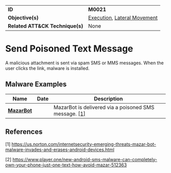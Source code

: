 |||
|---------|------------------------|
|**ID**|**M0021**|
|**Objective(s)**|[Execution](https://github.com/MBCProject/mbc-markdown/tree/master/execution), [Lateral Movement](https://github.com/MBCProject/mbc-markdown/tree/master/lateral-movement/)|
|**Related ATT&CK Technique(s)**| None |


Send Poisoned Text Message
==========================
A malicious attachment is sent via spam SMS or MMS messages. When the user clicks the link, malware is installed.

Malware Examples
----------------
|Name|Date|Description|
|-----------------------------|--------|-----------------------------|
|[**MazarBot**](https://github.com/MBCProject/mbc-markdown/blob/master/xample-malware/mazarbot.md) |  | MazarBot is delivered via a poisoned SMS message. [[1]](#1)|

References
----------
<a name="1">[1]</a>
https://us.norton.com/internetsecurity-emerging-threats-mazar-bot-malware-invades-and-erases-android-devices.html

<a name="2">[2]</a> https://www.player.one/new-android-sms-malware-can-completely-own-your-phone-just-one-text-how-avoid-mazar-512363 